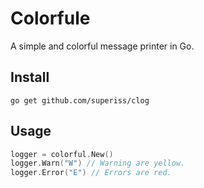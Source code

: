 # Colorfule

A simple and colorful message printer in Go.

## Install

`go get github.com/superiss/clog`

## Usage

```go
logger = colorful.New()
logger.Warn("W") // Warning are yellow.
logger.Error("E") // Errors are red.
```
